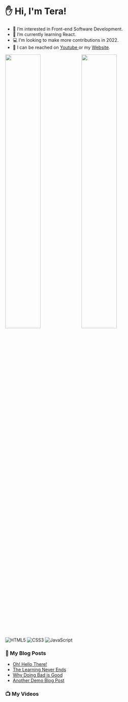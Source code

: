 # :hand: Hi, I'm Tera!

- 👀 I’m interested in Front-end Software Development.
- 🧠 I’m currently learning React.
- :computer: I’m looking to make more contributions in 2022.
- :email: I can be reached on <a href="https://www.youtube.com/channel/UC6u-qjq4vbT-09ZhmKwKqfg">Youtube </a> or my <a href="https://technicallyjusttalking.com/"> Website</a>.

<img align="left" width="47%" src="https://github-readme-stats.vercel.app/api?username=terabanks&show_icons=true&theme=radical">

<img align="left" width="47%" src="https://github-readme-stats.vercel.app/api/top-langs/?username=terabanks&layout=compact">

![HTML5](https://img.shields.io/badge/html5-%23E34F26.svg?style=for-the-badge&logo=html5&logoColor=white)
![CSS3](https://img.shields.io/badge/css3-%231572B6.svg?style=for-the-badge&logo=css3&logoColor=white)
![JavaScript](https://img.shields.io/badge/javascript-%23323330.svg?style=for-the-badge&logo=javascript&logoColor=%23F7DF1E)

### :page_with_curl: My Blog Posts
<!-- BLOG-POST-LIST:START -->
- [Oh! Hello There!](https://technicallyjusttalking.com/hello-world/)
- [The Learning Never Ends](https://technicallyjusttalking.com/your-first-blog-post/)
- [Why Doing Bad is Good](https://technicallyjusttalking.com/why-doing-bad-is-good/)
- [Another Demo Blog Post](https://technicallyjusttalking.com/another-demo-blog-post/)
<!-- BLOG-POST-LIST:END -->

### :tv: My Videos
<!-- YOUTUBE-VIDEO-LIST:START -->
<!-- YOUTUBE-VIDEO-LIST:END -->
